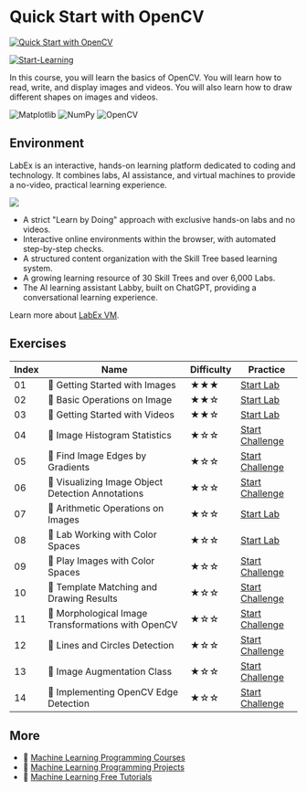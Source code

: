# Quick Start with OpenCV

[![Quick Start with OpenCV](https://cover-creator.labex.io/quick-start-with-opencv.png)](https://labex.io/courses/quick-start-with-opencv)

[![Start-Learning](https://img.shields.io/badge/Start-Learning-whitesmoke?style=for-the-badge)](https://labex.io/courses/quick-start-with-opencv)

In this course, you will learn the basics of OpenCV. You will learn how to read, write, and display images and videos. You will also learn how to draw different shapes on images and videos.

![Matplotlib](https://img.shields.io/badge/Matplotlib-whitesmoke?style=for-the-badge&logo=matplotlib)
![NumPy](https://img.shields.io/badge/NumPy-whitesmoke?style=for-the-badge&logo=numpy)
![OpenCV](https://img.shields.io/badge/OpenCV-whitesmoke?style=for-the-badge&logo=opencv)


## Environment

LabEx is an interactive, hands-on learning platform dedicated to coding and technology. It combines labs, AI assistance, and virtual machines to provide a no-video, practical learning experience.

![](https://tutorial-screenshot.getvm.io/images/vm-1725247253.png)

- A strict "Learn by Doing" approach with exclusive hands-on labs and no videos.
- Interactive online environments within the browser, with automated step-by-step checks.
- A structured content organization with the Skill Tree based learning system.
- A growing learning resource of 30 Skill Trees and over 6,000 Labs.
- The AI learning assistant Labby, built on ChatGPT, providing a conversational learning experience.

Learn more about [LabEx VM](https://support.labex.io/using-labex/virtual-machine).

## Exercises

|   Index | Name                                               | Difficulty   | Practice                                                                                                                         |
|---------|----------------------------------------------------|--------------|----------------------------------------------------------------------------------------------------------------------------------|
|      01 | 📖 Getting Started with Images                     | ★★★          | <a target='_blank' href='https://labex.io/tutorials/opencv-getting-started-with-images-8438'>Start Lab</a>                       |
|      02 | 📖 Basic Operations on Image                       | ★★☆          | <a target='_blank' href='https://labex.io/tutorials/opencv-basic-operations-on-image-67174'>Start Lab</a>                        |
|      03 | 📖 Getting Started with Videos                     | ★★☆          | <a target='_blank' href='https://labex.io/tutorials/opencv-getting-started-with-videos-14766'>Start Lab</a>                      |
|      04 | 🎯 Image Histogram Statistics                      | ★☆☆          | <a target='_blank' href='https://labex.io/labs/matplotlib-image-histogram-statistics-259076'>Start Challenge</a>                 |
|      05 | 🎯 Find Image Edges by Gradients                   | ★☆☆          | <a target='_blank' href='https://labex.io/labs/numpy-find-image-edges-by-gradients-259151'>Start Challenge</a>                   |
|      06 | 🎯 Visualizing Image Object Detection Annotations  | ★☆☆          | <a target='_blank' href='https://labex.io/labs/opencv-visualizing-image-object-detection-annotations-136088'>Start Challenge</a> |
|      07 | 📖 Arithmetic Operations on Images                 | ★☆☆          | <a target='_blank' href='https://labex.io/tutorials/opencv-arithmetic-operations-on-images-38502'>Start Lab</a>                  |
|      08 | 📖 Lab Working with Color Spaces                   | ★☆☆          | <a target='_blank' href='https://labex.io/tutorials/opencv-lab-working-with-color-spaces-21417'>Start Lab</a>                    |
|      09 | 🎯 Play Images with Color Spaces                   | ★☆☆          | <a target='_blank' href='https://labex.io/labs/opencv-play-images-with-color-spaces-8836'>Start Challenge</a>                    |
|      10 | 🎯 Template Matching and Drawing Results           | ★☆☆          | <a target='_blank' href='https://labex.io/labs/opencv-template-matching-and-drawing-results-9683'>Start Challenge</a>            |
|      11 | 🎯 Morphological Image Transformations with OpenCV | ★☆☆          | <a target='_blank' href='https://labex.io/labs/opencv-morphological-image-transformations-with-opencv-9677'>Start Challenge</a>  |
|      12 | 🎯 Lines and Circles Detection                     | ★☆☆          | <a target='_blank' href='https://labex.io/labs/opencv-lines-and-circles-detection-13393'>Start Challenge</a>                     |
|      13 | 🎯 Image Augmentation Class                        | ★☆☆          | <a target='_blank' href='https://labex.io/labs/opencv-image-augmentation-class-107208'>Start Challenge</a>                       |
|      14 | 🎯 Implementing OpenCV Edge Detection              | ★☆☆          | <a target='_blank' href='https://labex.io/labs/opencv-implementing-opencv-edge-detection-13391'>Start Challenge</a>              |

## More

- 🔗 [Machine Learning Programming Courses](https://github.com/labex-labs/awesome-programming-courses)
- 🔗 [Machine Learning Programming Projects](https://github.com/labex-labs/awesome-programming-projects)
- 🔗 [Machine Learning Free Tutorials](https://github.com/labex-labs/ml-free-tutorials)

